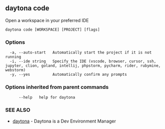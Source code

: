 ## daytona code

Open a workspace in your preferred IDE

```
daytona code [WORKSPACE] [PROJECT] [flags]
```

### Options

```
  -a, --auto-start   Automatically start the project if it is not running
  -i, --ide string   Specify the IDE (vscode, browser, cursor, ssh, jupyter, clion, goland, intellij, phpstorm, pycharm, rider, rubymine, webstorm)
  -y, --yes          Automatically confirm any prompts
```

### Options inherited from parent commands

```
      --help   help for daytona
```

### SEE ALSO

* [daytona](daytona.md)	 - Daytona is a Dev Environment Manager

